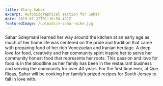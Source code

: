 ```yaml
---
title: Story Sahar
excerpt: Autobiographical section for Sahar
date: 2019-07-22T01:16:58.421Z
featuredImage: /uploads/v-sahar-mike.jpg
---
```



Sahar Soleymani learned her way around the kitchen at an early age as much of her home life was centered on the pride and tradition that came with preparing food of her rich Venezuelan and Iranian heritage. A deep love for food, creativity and her community spirit inspire her to serve her community honest food that represents her roots. This passion and love for food is in the bloodline as her family has been in the restaurant business and serving the community for over 40 years. For the first
time ever, at Que Ricas, Sahar will be cooking her family’s prized recipes for South Jersey to fall in love with.
